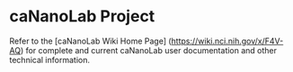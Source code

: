 caNanoLab Project
=====================================
Refer to the [caNanoLab Wiki Home Page] (https://wiki.nci.nih.gov/x/F4V-AQ) for complete and current caNanoLab user documentation and other technical information.
